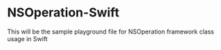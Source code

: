 # NSOperation-Swift
This will be the sample playground file for NSOperation framework class usage in Swift
